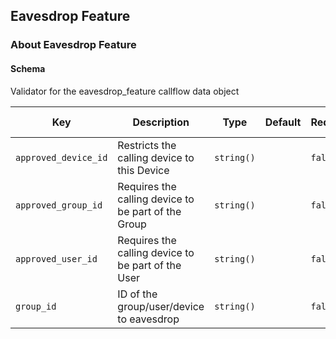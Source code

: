 ## Eavesdrop Feature

### About Eavesdrop Feature

#### Schema

Validator for the eavesdrop_feature callflow data object



Key | Description | Type | Default | Required | Support Level
--- | ----------- | ---- | ------- | -------- | -------------
`approved_device_id` | Restricts the calling device to this Device | `string()` |   | `false` |  
`approved_group_id` | Requires the calling device to be part of the Group | `string()` |   | `false` |  
`approved_user_id` | Requires the calling device to be part of the User | `string()` |   | `false` |  
`group_id` | ID of the group/user/device to eavesdrop | `string()` |   | `false` |  



